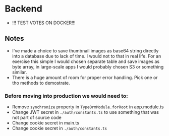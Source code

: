 # Backend
- !!! TEST VOTES ON DOCKER!!!
## Notes
- I've made a choice to save thumbnail images as base64 string directly into a database due to lack of time. I would not to that in real life. For an exercise this simple I would chosen separate table and save images as byte array, in large-scale apps I would probably chosen S3 or something similar.
- There is a huge amount of room for proper error handling. Pick one or tho methods to demostrate.

### Before moving into production we would need to:
- Remove `synchronize` property in `TypeOrmModule.forRoot` in app.module.ts
- Change JWT secret in `./auth/constants.ts` to use something that was not part of source code
- Change cookie secret in main.ts
- Change cookie secret in `./auth/constants.ts`
